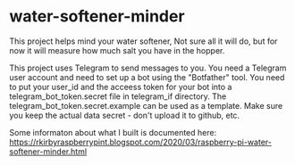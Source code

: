 # water-softener-minder
This project helps mind your water softener,  Not sure all it will do, but for now it will measure how much salt you have in the hopper. 

This project uses Telegram to send messages to you.  You need a Telegram user account and need to set up a bot using the "Botfather" tool. 
You need to put your user_id and the acceess token for your bot into a telegram_bot_token.secret file in telegram_if directory.  The telegram_bot_token.secret.example 
can be used as a template. Make sure you keep the actual data secret - don't upload it to github, etc. 

Some informaton about what I built is documented here:  https://rkirbyraspberrypint.blogspot.com/2020/03/raspberry-pi-water-softener-minder.html
